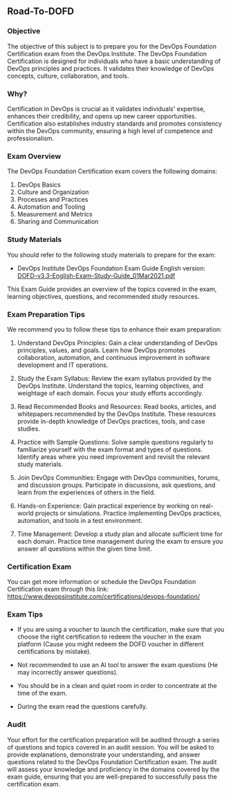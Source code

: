 ## Road-To-DOFD

### Objective

The objective of this subject is to prepare you for the DevOps Foundation Certification exam from the DevOps Institute. The DevOps Foundation Certification is designed for individuals who have a basic understanding of DevOps principles and practices. It validates their knowledge of DevOps concepts, culture, collaboration, and tools.

### Why?

Certification in DevOps is crucial as it validates individuals' expertise, enhances their credibility, and opens up new career opportunities. Certification also establishes industry standards and promotes consistency within the DevOps community, ensuring a high level of competence and professionalism.

### Exam Overview

The DevOps Foundation Certification exam covers the following domains:

1. DevOps Basics
2. Culture and Organization
3. Processes and Practices
4. Automation and Tooling
5. Measurement and Metrics
6. Sharing and Communication

### Study Materials

You should refer to the following study materials to prepare for the exam:

- DevOps Institute DevOps Foundation Exam Guide English version: [DOFD-v3.3-English-Exam-Study-Guide_01Mar2021.pdf](https://www.devopsinstitute.com/wp-content/uploads/2021/03/DOFD-v3.3-English-Exam-Study-Guide_01Mar2021.pdf)

This Exam Guide provides an overview of the topics covered in the exam, learning objectives, questions, and recommended study resources.

### Exam Preparation Tips

We recommend you to follow these tips to enhance their exam preparation:

1. Understand DevOps Principles: Gain a clear understanding of DevOps principles, values, and goals. Learn how DevOps promotes collaboration, automation, and continuous improvement in software development and IT operations.

2. Study the Exam Syllabus: Review the exam syllabus provided by the DevOps Institute. Understand the topics, learning objectives, and weightage of each domain. Focus your study efforts accordingly.

3. Read Recommended Books and Resources: Read books, articles, and whitepapers recommended by the DevOps Institute. These resources provide in-depth knowledge of DevOps practices, tools, and case studies.

4. Practice with Sample Questions: Solve sample questions regularly to familiarize yourself with the exam format and types of questions. Identify areas where you need improvement and revisit the relevant study materials.

5. Join DevOps Communities: Engage with DevOps communities, forums, and discussion groups. Participate in discussions, ask questions, and learn from the experiences of others in the field.

6. Hands-on Experience: Gain practical experience by working on real-world projects or simulations. Practice implementing DevOps practices, automation, and tools in a test environment.

7. Time Management: Develop a study plan and allocate sufficient time for each domain. Practice time management during the exam to ensure you answer all questions within the given time limit.

### Certification Exam

You can get more information or schedule the DevOps Foundation Certification exam through this link:
https://www.devopsinstitute.com/certifications/devops-foundation/

### Exam Tips

- If you are using a voucher to launch the certification, make sure that you choose the right certification to redeem the voucher in the exam platform (Cause you might redeem the DOFD voucher in different certifications by mistake).

- Not recommended to use an AI tool to answer the exam questions (He may incorrectly answer questions).

- You should be in a clean and quiet room in order to concentrate at the time of the exam.

- During the exam read the questions carefully.

### Audit

Your effort for the certification preparation will be audited through a series of questions and topics covered in an audit session. You will be asked to provide explanations, demonstrate your understanding, and answer questions related to the DevOps Foundation Certification exam. The audit will assess your knowledge and proficiency in the domains covered by the exam guide, ensuring that you are well-prepared to successfully pass the certification exam.
